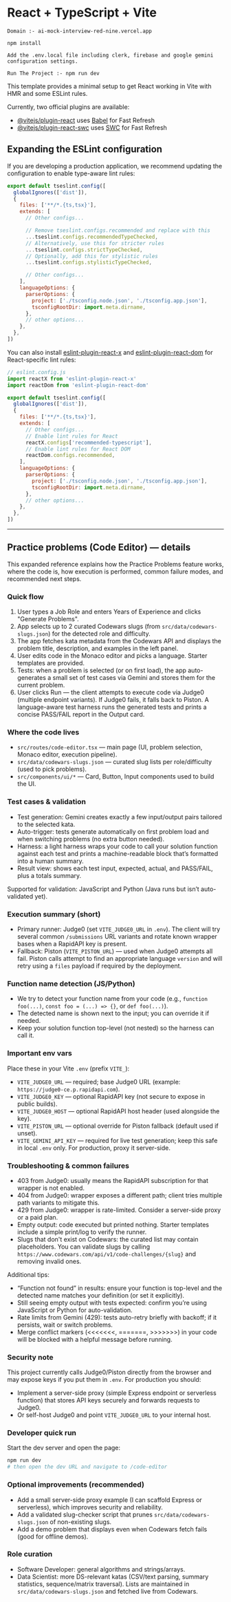 # React + TypeScript + Vite

```
Domain :- ai-mock-interview-red-nine.vercel.app

```

```
npm install

Add the .env.local file including clerk, firebase and google gemini configuration settings.

Run The Project :- npm run dev
```

This template provides a minimal setup to get React working in Vite with HMR and some ESLint rules.

Currently, two official plugins are available:

- [@vitejs/plugin-react](https://github.com/vitejs/vite-plugin-react/blob/main/packages/plugin-react) uses [Babel](https://babeljs.io/) for Fast Refresh
- [@vitejs/plugin-react-swc](https://github.com/vitejs/vite-plugin-react/blob/main/packages/plugin-react-swc) uses [SWC](https://swc.rs/) for Fast Refresh

## Expanding the ESLint configuration

If you are developing a production application, we recommend updating the configuration to enable type-aware lint rules:

```js
export default tseslint.config([
  globalIgnores(['dist']),
  {
    files: ['**/*.{ts,tsx}'],
    extends: [
      // Other configs...

      // Remove tseslint.configs.recommended and replace with this
      ...tseslint.configs.recommendedTypeChecked,
      // Alternatively, use this for stricter rules
      ...tseslint.configs.strictTypeChecked,
      // Optionally, add this for stylistic rules
      ...tseslint.configs.stylisticTypeChecked,

      // Other configs...
    ],
    languageOptions: {
      parserOptions: {
        project: ['./tsconfig.node.json', './tsconfig.app.json'],
        tsconfigRootDir: import.meta.dirname,
      },
      // other options...
    },
  },
])
```

You can also install [eslint-plugin-react-x](https://github.com/Rel1cx/eslint-react/tree/main/packages/plugins/eslint-plugin-react-x) and [eslint-plugin-react-dom](https://github.com/Rel1cx/eslint-react/tree/main/packages/plugins/eslint-plugin-react-dom) for React-specific lint rules:

```js
// eslint.config.js
import reactX from 'eslint-plugin-react-x'
import reactDom from 'eslint-plugin-react-dom'

export default tseslint.config([
  globalIgnores(['dist']),
  {
    files: ['**/*.{ts,tsx}'],
    extends: [
      // Other configs...
      // Enable lint rules for React
      reactX.configs['recommended-typescript'],
      // Enable lint rules for React DOM
      reactDom.configs.recommended,
    ],
    languageOptions: {
      parserOptions: {
        project: ['./tsconfig.node.json', './tsconfig.app.json'],
        tsconfigRootDir: import.meta.dirname,
      },
      // other options...
    },
  },
])
```

---

## Practice problems (Code Editor) — details

This expanded reference explains how the Practice Problems feature works, where the code is, how execution is performed, common failure modes, and recommended next steps.

### Quick flow
1. User types a Job Role and enters Years of Experience and clicks "Generate Problems".  
2. App selects up to 2 curated Codewars slugs (from `src/data/codewars-slugs.json`) for the detected role and difficulty.  
3. The app fetches kata metadata from the Codewars API and displays the problem title, description, and examples in the left panel.  
4. User edits code in the Monaco editor and picks a language. Starter templates are provided.  
5. Tests: when a problem is selected (or on first load), the app auto-generates a small set of test cases via Gemini and stores them for the current problem.  
6. User clicks Run — the client attempts to execute code via Judge0 (multiple endpoint variants). If Judge0 fails, it falls back to Piston. A language-aware test harness runs the generated tests and prints a concise PASS/FAIL report in the Output card.

### Where the code lives
- `src/routes/code-editor.tsx` — main page (UI, problem selection, Monaco editor, execution pipeline).  
- `src/data/codewars-slugs.json` — curated slug lists per role/difficulty (used to pick problems).  
- `src/components/ui/*` — Card, Button, Input components used to build the UI.

### Test cases & validation
- Test generation: Gemini creates exactly a few input/output pairs tailored to the selected kata.  
- Auto-trigger: tests generate automatically on first problem load and when switching problems (no extra button needed).  
- Harness: a light harness wraps your code to call your solution function against each test and prints a machine-readable block that’s formatted into a human summary.  
- Result view: shows each test input, expected, actual, and PASS/FAIL, plus a totals summary.

Supported for validation: JavaScript and Python (Java runs but isn’t auto-validated yet).

### Execution summary (short)
- Primary runner: Judge0 (set `VITE_JUDGE0_URL` in `.env`). The client will try several common `/submissions` URL variants and rotate known wrapper bases when a RapidAPI key is present.  
- Fallback: Piston (`VITE_PISTON_URL`) — used when Judge0 attempts all fail. Piston calls attempt to find an appropriate language `version` and will retry using a `files` payload if required by the deployment.

### Function name detection (JS/Python)
- We try to detect your function name from your code (e.g., `function foo(...)`, `const foo = (...) => {}`, or `def foo(...)`).  
- The detected name is shown next to the input; you can override it if needed.  
- Keep your solution function top-level (not nested) so the harness can call it.

### Important env vars
Place these in your Vite `.env` (prefix `VITE_`):
- `VITE_JUDGE0_URL` — required; base Judge0 URL (example: `https://judge0-ce.p.rapidapi.com`).
- `VITE_JUDGE0_KEY` — optional RapidAPI key (not secure to expose in public builds).
- `VITE_JUDGE0_HOST` — optional RapidAPI host header (used alongside the key).
- `VITE_PISTON_URL` — optional override for Piston fallback (default used if unset).
- `VITE_GEMINI_API_KEY` — required for live test generation; keep this safe in local `.env` only. For production, proxy it server-side.

### Troubleshooting & common failures
- 403 from Judge0: usually means the RapidAPI subscription for that wrapper is not enabled.  
- 404 from Judge0: wrapper exposes a different path; client tries multiple path variants to mitigate this.  
- 429 from Judge0: wrapper is rate-limited. Consider a server-side proxy or a paid plan.  
- Empty output: code executed but printed nothing. Starter templates include a simple print/log to verify the runner.
- Slugs that don't exist on Codewars: the curated list may contain placeholders. You can validate slugs by calling `https://www.codewars.com/api/v1/code-challenges/{slug}` and removing invalid ones.

Additional tips:
- “Function not found” in results: ensure your function is top-level and the detected name matches your definition (or set it explicitly).
- Still seeing empty output with tests expected: confirm you’re using JavaScript or Python for auto-validation.
- Rate limits from Gemini (429): tests auto-retry briefly with backoff; if it persists, wait or switch problems.
- Merge conflict markers (<<<<<<<, =======, >>>>>>>) in your code will be blocked with a helpful message before running.

### Security note
This project currently calls Judge0/Piston directly from the browser and may expose keys if you put them in `.env`. For production you should:
- Implement a server-side proxy (simple Express endpoint or serverless function) that stores API keys securely and forwards requests to Judge0.  
- Or self-host Judge0 and point `VITE_JUDGE0_URL` to your internal host.

### Developer quick run
Start the dev server and open the page:

```bash
npm run dev
# then open the dev URL and navigate to /code-editor
```

### Optional improvements (recommended)
- Add a small server-side proxy example (I can scaffold Express or serverless), which improves security and reliability.  
- Add a validated slug-checker script that prunes `src/data/codewars-slugs.json` of non-existing slugs.  
- Add a demo problem that displays even when Codewars fetch fails (good for offline demos).  

### Role curation
- Software Developer: general algorithms and strings/arrays.  
- Data Scientist: more DS-relevant katas (CSV/text parsing, summary statistics, sequence/matrix traversal). Lists are maintained in `src/data/codewars-slugs.json` and fetched live from Codewars.



